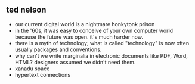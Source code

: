ted nelson
----------

* our current digital world is a nightmare honkytonk prison
* in the '60s, it was easy to conceive of your own computer world because the future was open. it's much harder now. 
* there is a myth of technology; what is called "technology" is now often usually packages and conventions.
* why can't we write marginalia in electronic documents like PDF, Word, HTML? designers assumed we didn't need them.
* xanadu space
* hypertext connections